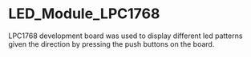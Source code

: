 # LED_Module_LPC1768
LPC1768 development board was used to display different led patterns given the direction by pressing the push buttons on the board.

